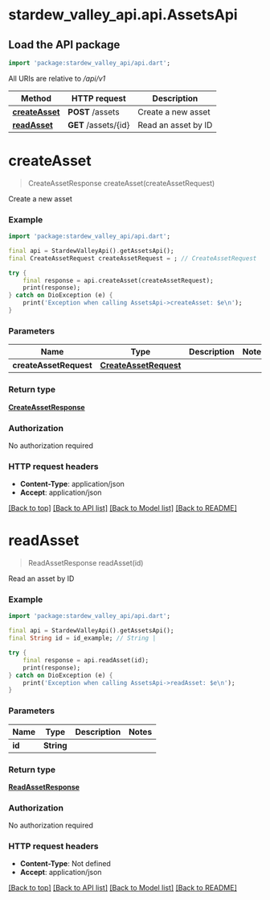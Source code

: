 # stardew_valley_api.api.AssetsApi

## Load the API package
```dart
import 'package:stardew_valley_api/api.dart';
```

All URIs are relative to */api/v1*

Method | HTTP request | Description
------------- | ------------- | -------------
[**createAsset**](AssetsApi.md#createasset) | **POST** /assets | Create a new asset
[**readAsset**](AssetsApi.md#readasset) | **GET** /assets/{id} | Read an asset by ID


# **createAsset**
> CreateAssetResponse createAsset(createAssetRequest)

Create a new asset

### Example
```dart
import 'package:stardew_valley_api/api.dart';

final api = StardewValleyApi().getAssetsApi();
final CreateAssetRequest createAssetRequest = ; // CreateAssetRequest | 

try {
    final response = api.createAsset(createAssetRequest);
    print(response);
} catch on DioException (e) {
    print('Exception when calling AssetsApi->createAsset: $e\n');
}
```

### Parameters

Name | Type | Description  | Notes
------------- | ------------- | ------------- | -------------
 **createAssetRequest** | [**CreateAssetRequest**](CreateAssetRequest.md)|  | 

### Return type

[**CreateAssetResponse**](CreateAssetResponse.md)

### Authorization

No authorization required

### HTTP request headers

 - **Content-Type**: application/json
 - **Accept**: application/json

[[Back to top]](#) [[Back to API list]](../README.md#documentation-for-api-endpoints) [[Back to Model list]](../README.md#documentation-for-models) [[Back to README]](../README.md)

# **readAsset**
> ReadAssetResponse readAsset(id)

Read an asset by ID

### Example
```dart
import 'package:stardew_valley_api/api.dart';

final api = StardewValleyApi().getAssetsApi();
final String id = id_example; // String | 

try {
    final response = api.readAsset(id);
    print(response);
} catch on DioException (e) {
    print('Exception when calling AssetsApi->readAsset: $e\n');
}
```

### Parameters

Name | Type | Description  | Notes
------------- | ------------- | ------------- | -------------
 **id** | **String**|  | 

### Return type

[**ReadAssetResponse**](ReadAssetResponse.md)

### Authorization

No authorization required

### HTTP request headers

 - **Content-Type**: Not defined
 - **Accept**: application/json

[[Back to top]](#) [[Back to API list]](../README.md#documentation-for-api-endpoints) [[Back to Model list]](../README.md#documentation-for-models) [[Back to README]](../README.md)


